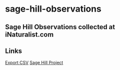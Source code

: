# sage-hill-observations
Sage Hill Observations collected at iNaturalist.com
---
## Links
[Export CSV](https://www.inaturalist.org/observations/export)
[Sage Hill Project](https://www.inaturalist.org/projects/ucla-sage-hill-preserve)
